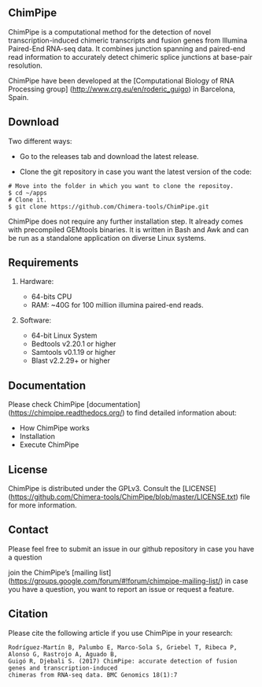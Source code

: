 ## ChimPipe

ChimPipe is a computational method for the detection of novel transcription-induced chimeric transcripts and fusion genes from Illumina Paired-End RNA-seq data. It combines junction spanning and paired-end read information to accurately detect chimeric splice junctions at base-pair resolution. 

ChimPipe have been developed at the [Computational Biology of RNA Processing group] (http://www.crg.eu/en/roderic_guigo) in Barcelona, Spain.

## Download 
Two different ways:

* Go to the releases tab and download the latest release. 

* Clone the git repository in case you want the latest version of the code:

```
# Move into the folder in which you want to clone the repositoy.
$ cd ~/apps
# Clone it.
$ git clone https://github.com/Chimera-tools/ChimPipe.git
```

ChimPipe does not require any further installation step. It already comes with precompiled GEMtools binaries. It is written in Bash and Awk and can be run as a standalone application on diverse Linux systems. 

## Requirements

1. Hardware:

    * 64-bits CPU
    * RAM: ~40G for 100 million illumina paired-end reads.

2. Software:

    * 64-bit Linux System
    * Bedtools v2.20.1 or higher
    * Samtools v0.1.19 or higher
    * Blast v2.2.29+ or higher 

## Documentation
Please check ChimPipe [documentation] (https://chimpipe.readthedocs.org/) to find detailed information about:

* How ChimPipe works
* Installation
* Execute ChimPipe

## License
ChimPipe is distributed under the GPLv3. Consult the [LICENSE] (https://github.com/Chimera-tools/ChimPipe/blob/master/LICENSE.txt) file for more information.

## Contact
Please feel free to submit an issue in our github repository in case you have a question

join the ChimPipe’s [mailing list] (https://groups.google.com/forum/#!forum/chimpipe-mailing-list/) in case you have a question, you want to report an issue or request a feature.


## Citation

Please cite the following article if you use ChimPipe in your research:

```
Rodríguez-Martín B, Palumbo E, Marco-Sola S, Griebel T, Ribeca P, Alonso G, Rastrojo A, Aguado B, 
Guigó R, Djebali S. (2017) ChimPipe: accurate detection of fusion genes and transcription-induced 
chimeras from RNA-seq data. BMC Genomics 18(1):7
```


